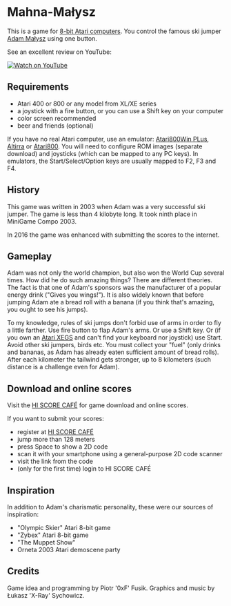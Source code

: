 ﻿Mahna-Małysz
============

This is a game for
[8-bit Atari computers](http://en.wikipedia.org/wiki/Atari_8-bit_family).
You control the famous ski jumper
[Adam Małysz](https://en.wikipedia.org/wiki/Adam_Ma%C5%82ysz)
using one button.

See an excellent review on YouTube:

[![Watch on YouTube](https://img.youtube.com/vi/a8B2klskXoA/0.jpg)](https://www.youtube.com/watch?v=a8B2klskXoA)

Requirements
------------

* Atari 400 or 800 or any model from XL/XE series
* a joystick with a fire button, or you can use a Shift key on your computer
* color screen recommended
* beer and friends (optional)

If you have no real Atari computer, use an emulator:
[Atari800Win PLus](http://www.atari.org.pl/PLus/index_us.htm),
[Altirra](http://www.virtualdub.org/altirra.html)
or [Atari800](http://atari800.sourceforge.net/).
You will need to configure ROM images (separate download)
and joysticks (which can be mapped to any PC keys).
In emulators, the Start/Select/Option keys are usually mapped to F2, F3 and F4.

History
-------

This game was written in 2003 when Adam was a very successful ski jumper.
The game is less than 4 kilobyte long.
It took ninth place in MiniGame Compo 2003.

In 2016 the game was enhanced with submitting the scores to the internet.

Gameplay
--------

Adam was not only the world champion, but also won the World Cup several times.
How did he do such amazing things? There are different theories.
The fact is that one of Adam's sponsors was the manufacturer
of a popular energy drink ("Gives you wings!").
It is also widely known that before jumping Adam ate a bread roll with a banana
(if you think that's amazing, you ought to see his jumps).

To my knowledge, rules of ski jumps don't forbid use of arms in order to fly
a little farther. Use fire button to flap Adam's arms. Or use a Shift key.
Or (if you own an [Atari XEGS](https://en.wikipedia.org/wiki/Atari_XEGS)
and can't find your keyboard nor joystick) use Start.
Avoid other ski jumpers, birds etc.
You must collect your "fuel" (only drinks and bananas, as Adam has already
eaten sufficient amount of bread rolls).
After each kilometer the tailwind gets stronger, up to 8 kilometers
(such distance is a challenge even for Adam).

Download and online scores
--------------------------

Visit the [HI SCORE CAFÉ](http://xxl.atari.pl/hsc/hsc-mahna-malysz/)
for game download and online scores.

If you want to submit your scores:
* register at [HI SCORE CAFÉ](http://xxl.atari.pl/hsc/)
* jump more than 128 meters
* press Space to show a 2D code
* scan it with your smartphone using a general-purpose 2D code scanner
* visit the link from the code
* (only for the first time) login to HI SCORE CAFÉ

Inspiration
-----------

In addition to Adam's charismatic personality,
these were our sources of inspiration:
* "Olympic Skier" Atari 8-bit game
* "Zybex" Atari 8-bit game
* "The Muppet Show"
* Orneta 2003 Atari demoscene party

Credits
-------

Game idea and programming by Piotr '0xF' Fusik.
Graphics and music by Łukasz 'X-Ray' Sychowicz.

